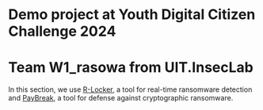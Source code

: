 # Demo project at Youth Digital Citizen Challenge 2024
# Team W1_rasowa from UIT.InsecLab

In this section, we use [R-Locker](https://github.com/JA-Gomez-Hernandez/R-Locker), a tool for real-time ransomware detection and [PayBreak](https://github.com/BUseclab/paybreak), a tool for defense against cryptographic ransomware.

